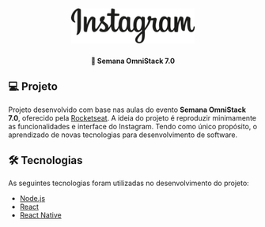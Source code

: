 <h1 align="center">
  <img src=".github/logo.png" width="250px" alt="logo" />
</h1>

<h4 align="center">
  🚀 Semana OmniStack 7.0
</h4>

## 💻 Projeto

Projeto desenvolvido com base nas aulas do evento **Semana OmniStack 7.0**, oferecido pela [Rocketseat][rocketseat].
A ideia do projeto é reproduzir minimamente as funcionalidades e interface do Instagram. Tendo como único propósito, o aprendizado de novas tecnologias para desenvolvimento de software.

## 🛠 Tecnologias

As seguintes tecnologias foram utilizadas no desenvolvimento do projeto:

- [Node.js][nodejs]
- [React][reactjs]
- [React Native][reactnative]

[rocketseat]: https://rocketseat.com.br/
[nodejs]: https://nodejs.org/en/
[reactjs]: https://reactjs.org/
[reactnative]: https://facebook.github.io/react-native/